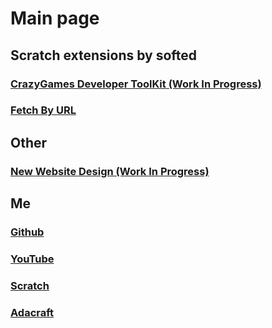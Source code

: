 # Main page
## Scratch extensions by softed
### [CrazyGames Developer ToolKit (Work In Progress)](https://softedco.github.io/CrazyGamesDeveloperToolKit)
### [Fetch By URL](https://softedco.github.io/FetchByURL)
## Other
### [New Website Design (Work In Progress)](https://softedco.github.io/NewDesign/)
## Me
### [Github](https://github.com/SoftedCo)
### [YouTube](https://www.youtube.com/channel/UC5d1jummk2_nce2QL5dP-DA)
### [Scratch](https://scratch.mit.edu/users/softed/)
### [Adacraft](https://www.adacraft.org/people/softed)
